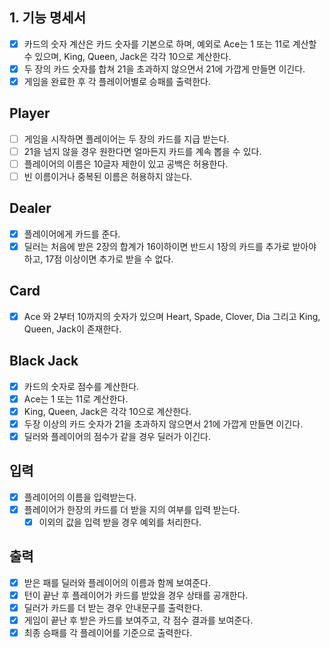 ## 1. 기능 명세서

- [x] 카드의 숫자 계산은 카드 숫자를 기본으로 하며, 예외로 Ace는 1 또는 11로 계산할 수 있으며, King, Queen, Jack은 각각 10으로 계산한다.
- [x] 두 장의 카드 숫자를 합쳐 21을 초과하지 않으면서 21에 가깝게 만들면 이긴다.
- [x] 게임을 완료한 후 각 플레이어별로 승패를 출력한다.

## Player

- [ ] 게임을 시작하면 플레이어는 두 장의 카드를 지급 받는다.
- [ ] 21을 넘지 않을 경우 원한다면 얼마든지 카드를 계속 뽑을 수 있다.
- [ ] 플레이어의 이름은 10글자 제한이 있고 공백은 허용한다.
- [ ] 빈 이름이거나 중복된 이름은 허용하지 않는다.

## Dealer

- [x] 플레이어에게 카드를 준다.
- [x] 딜러는 처음에 받은 2장의 합계가 16이하이면 반드시 1장의 카드를 추가로 받아야 하고, 17점 이상이면 추가로 받을 수 없다.

## Card

- [x] Ace 와 2부터 10까지의 숫자가 있으며 Heart, Spade, Clover, Dia 그리고 King, Queen, Jack이 존재한다.

## Black Jack

- [x] 카드의 숫자로 점수를 계산한다.
- [x] Ace는 1 또는 11로 계산한다.
- [x] King, Queen, Jack은 각각 10으로 계산한다.
- [x] 두장 이상의 카드 숫자가 21을 초과하지 않으면서 21에 가깝게 만들면 이긴다.
- [x] 딜러와 플레이어의 점수가 같을 경우 딜러가 이긴다.

## 입력

- [x] 플레이어의 이름을 입력받는다.
- [x] 플레이어가 한장의 카드를 더 받을 지의 여부를 입력 받는다.
    - [x] 이외의 값을 입력 받을 경우 예외를 처리한다.

## 출력

- [x] 받은 패를 딜러와 플레이어의 이름과 함께 보여준다.
- [x] 턴이 끝난 후 플레이어가 카드를 받았을 경우 상태를 공개한다.
- [x] 딜러가 카드를 더 받는 경우 안내문구를 출력한다.
- [x] 게임이 끝난 후 받은 카드를 보여주고, 각 점수 결과를 보여준다.
- [x] 최종 승패를 각 플레이어를 기준으로 출력한다.
